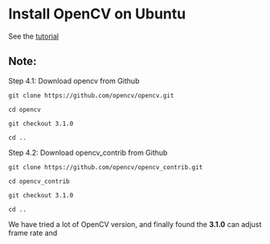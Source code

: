 # Install OpenCV on Ubuntu

See the [tutorial](https://www.learnopencv.com/install-opencv3-on-ubuntu/)

## Note:
Step 4.1: Download opencv from Github

```
git clone https://github.com/opencv/opencv.git

cd opencv 

git checkout 3.1.0

cd ..
```

Step 4.2: Download opencv_contrib from Github
```
git clone https://github.com/opencv/opencv_contrib.git

cd opencv_contrib

git checkout 3.1.0

cd ..
```

We have tried a lot of OpenCV version, and finally found the **3.1.0** can adjust frame rate and  


